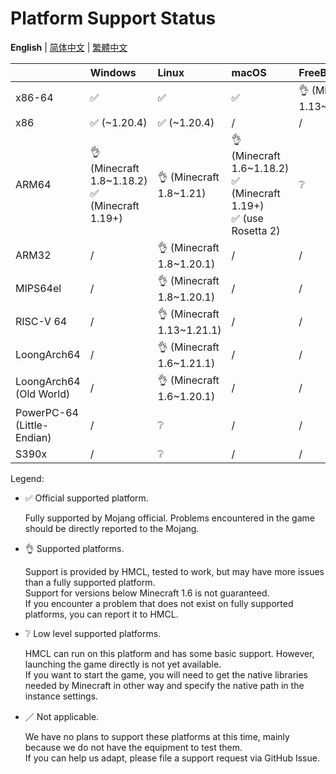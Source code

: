 # Platform Support Status

**English** | [简体中文](PLATFORM_cn.md) | [繁體中文](PLATFORM_tw.md)

|                            | Windows                                          | Linux                     | macOS                                                                  | FreeBSD                   |
| -------------------------- | :----------------------------------------------- | :------------------------ | :--------------------------------------------------------------------- | :------------------------ |
| x86-64                     | ✅️                                                | ✅️                         | ✅️                                                                      | 👌 (Minecraft 1.13~1.21.1) |
| x86                        | ✅️ (~1.20.4)                                      | ✅️ (~1.20.4)               | /                                                                      | /                         |
| ARM64                      | 👌 (Minecraft 1.8~1.18.2)<br/>✅ (Minecraft 1.19+) | 👌 (Minecraft 1.8~1.21)    | 👌 (Minecraft 1.6~1.18.2)<br/>✅ (Minecraft 1.19+)<br/>✅ (use Rosetta 2) | ❔                         |
| ARM32                      | /️                                                | 👌 (Minecraft 1.8~1.20.1)  | /                                                                      | /                         |
| MIPS64el                   | /                                                | 👌 (Minecraft 1.8~1.20.1)  | /                                                                      | /                         |
| RISC-V 64                  | /                                                | 👌 (Minecraft 1.13~1.21.1) | /                                                                      | /                         |
| LoongArch64                | /                                                | 👌 (Minecraft 1.6~1.21.1)  | /                                                                      | /                         |
| LoongArch64 (Old World)    | /                                                | 👌 (Minecraft 1.6~1.20.1)  | /                                                                      | /                         |
| PowerPC-64 (Little-Endian) | /                                                | ❔                         | /                                                                      | /                         |
| S390x                      | /                                                | ❔                         | /                                                                      | /                         |

Legend:

* ✅ Official supported platform.

  Fully supported by Mojang official. Problems encountered in the game should be directly reported to the Mojang.

* 👌 Supported platforms.

  Support is provided by HMCL, tested to work, but may have more issues than a fully supported platform.  
  Support for versions below Minecraft 1.6 is not guaranteed.  
  If you encounter a problem that does not exist on fully supported platforms, you can report it to HMCL.

* ❔ Low level supported platforms.

  HMCL can run on this platform and has some basic support. However, launching the game directly is not yet available.  
  If you want to start the game, you will need to get the native libraries needed by Minecraft in other way and specify the native path in the instance settings.

* ／ Not applicable.

  We have no plans to support these platforms at this time, mainly because we do not have the equipment to test them.  
  If you can help us adapt, please file a support request via GitHub Issue.